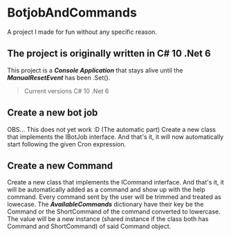 # BotjobAndCommands
A project I made for fun without any specific reason.

## The project is originally written in C# 10 .Net 6
This project is a ***Console Application*** that stays alive until the ***ManualResetEvent*** has been .Set().
> Current versions
> C# 10 .Net 6

## Create a new bot job
OBS... This does not yet work :D (The automatic part)
Create a new class that implements the IBotJob interface. And that's it, it will now automatically start following the given Cron expression.

## Create a new Command
Create a new class that implements the ICommand interface. And that's it, it will be automatically added as a command and show up with the help command.
Every command sent by the user will be trimmed and treated as lowecase. The ***AvailableCommands*** dictionary have their key be the Command or the ShortCommand 
of the command converted to lowercase. The value will be a new instance (shared instance if the class both has Command and ShortCommand) of said Command object.
